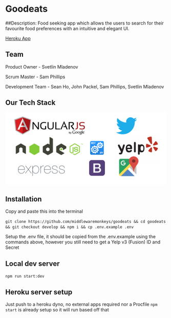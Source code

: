 













# Goodeats

##Description: 
Food seeking app which allows the users to search for their favourite food preferences with an intuitive and elegant UI.

[Heroku App](https://goodeats-dev.herokuapp.com/)

## Team
Product Owner - Svetlin Mladenov

Scrum Master - Sam Phillips

Development Team - Sean Ho, John Packel, Sam Phillips, Svetlin Mladenov 

## Our Tech Stack

!['tech stack'](/client/assets/tech_stack.png)

## Installation
Copy and paste this into the terminal

`git clone https://github.com/middlewaremonkeys/goodeats && cd goodeats && git checkout develop && npm i && cp .env.example .env`

Setup the .env file, it should be copied from the .env.example using the commands above, however you still need to get a Yelp v3 (Fusion) ID and Secret

## Local dev server
`npm run start:dev`


## Heroku server setup
Just push to a heroku dyno, no external apps required nor a Procfile
`npm start` is already setup so it will run based off that
